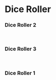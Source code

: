# Dice Roller

### Dice Roller 2
<script>
  async function dr2() { 
    return await (<dice-roller-2></dice-roller-2>) 
  }
  dr2()
</script>

<br>

### Dice Roller 3
<script>
  async function dr3() { 
    return await (<dice-roller-3></dice-roller-3>) 
  }
  dr3()
</script>

<br>

### Dice Roller 1
<script>
  import DiceRoller from "./dice_roller.js";
  var d = new DiceRoller();
  d.create();
</script>


